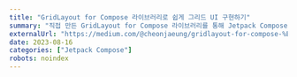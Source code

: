 ```yaml
---
title: "GridLayout for Compose 라이브러리로 쉽게 그리드 UI 구현하기"
summary: "직접 만든 GridLayout for Compose 라이브러리를 통해 Jetpack Compose에서 그리드를 쉽게 사용하는 방법을 소개합니다."
externalUrl: "https://medium.com/@cheonjaeung/gridlayout-for-compose-%EB%9D%BC%EC%9D%B4%EB%B8%8C%EB%9F%AC%EB%A6%AC%EB%A1%9C-%EC%89%BD%EA%B2%8C-%EA%B7%B8%EB%A6%AC%EB%93%9C-ui-%EA%B5%AC%ED%98%84%ED%95%98%EA%B8%B0-c1356d58c2b6"
date: 2023-08-16
categories: ["Jetpack Compose"]
robots: noindex
---
```

